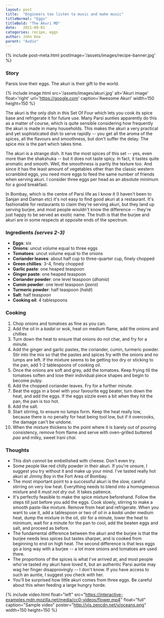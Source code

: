 ```yaml
---
layout: post
title:  "Engineers too listen to music and make music"
titleNormal: "Eggs"
titleBold: "The Akuri MD"
date:   2021-09-01
categories: recipe, eggs
author: John Doe
parent: "Audio"
---
```



{% include post-meta.html postImage='/assets/images/recipe-banner.jpg' %}

### Story
Parsis love their eggs. The akuri is their gift to the world.

{% include image.html src='/assets/images/akuri.jpg' alt='Akuri image' float='right' url='https://google.com' caption='Awesome Akuri'
width=150 height=150 %}

The akuri is the only dish in this Set Of Four which lets you cook its spice base and refrigerate it for future use. Many Parsi aunties apparently do this as a matter of course, which is quite sensible considering how frequently the akuri is made in many households. This makes the akuri a very practical and yet sophisticated dish to serve rapidly -- you get all the aroma of the spices, all the flavours and smoothness, but don't suffer the delay. The spice mix is the part which takes time.

The akuri is a strange dish. It has the most spices of this set -- yes, even more than the shakshuka -- but it does not taste spicy. In fact, it tastes quite aromatic and smooth. Well, the smoothness is partly the texture too. And since it has the least amount of vegetables other than the classic western scrambled eggs, you need more eggs to feed the same number of friends when serving akuri. I consider three eggs per head as an absolute minimum for a good breakfast.

In Bombay, which is the centre of Parsi life as I know it (I haven't been to Sanjan and Daman *etc*) it's not easy to find good akuri at a restaurant. It's fashionable for restaurants to claim they're serving akuri, but they land up serving burjee, and most people wouldn't know the difference -- they're just happy to be served an exotic name. The truth is that the burjee and akuri are in some respects at opposite ends of the spectrum.

### Ingredients *(serves 2-3)*
- **Eggs**: six
- **Onions**: uncut volume equal to three eggs
- **Tomatoes**: uncut volume equal to the onions
- **Coriander leaves**: about half cup to three-quarter cup, finely chopped
- **Green chillies**: 3-4, finely chopped
- **Garlic paste**: one heaped teaspoon
- **Ginger paste**: one heaped teaspoon
- **Coriander powder**: one level teaspoon (*dhania*)
- **Cumin powder**: one level teaspoon (*jeera*)
- **Turmeric powder**: half teaspoon (*haldi*)
- **Salt**: half teaspoon
- **Cooking oil**: 4 tablespoons

### Cooking
1. Chop onions and tomatoes as fine as you can.
2. Add the oil in a *kadai* or wok, heat on medium flame, add the onions and chillies
3. Turn down the heat to ensure that onions do not char, and fry for a minute.
4. Add the ginger and garlic pastes, the coriander, cumin, turmeric powder. Stir into the mix so that the pastes and spices fry with the onions and no lumps are left. If the mixture seems to be getting too dry or sticking to the pan, add 1-2 tablespoons of cooking oil.
5. Once the onions are soft and grey, add the tomatoes. Keep frying till the tomatoes soften and lose their individual piece shapes and begin to become pulpy.
6. Add the chopped coriander leaves. Fry for a further minute.
7. Beat the eggs in a bowl with your favourite egg beater, turn down the heat, and add the eggs. If the eggs sizzle even a bit when they hit the pan, the pan is too hot.
8. Add the salt.
9. Start stirring, to ensure no lumps form. Keep the heat really low, because there is no penalty for heat being tool low, but if it overcooks, the damage can't be undone.
10. When the mixture thickens to the point where it is barely out of pouring consistency, remove from flame and serve with oven-grilled buttered *pao* and milky, sweet Irani *chai*.

### Thoughts
- This dish *cannot* be embellished with cheese. Don't even try.
- Some people like red chilly powder in their akuri. If you're unsure, I suggest you try without it and make up your mind. I've tasted really hot akuri at Jimmy Boy in the Fort Area of Bombay.
- The most important point to a successful akuri is the slow, careful stirring on very low heat. Everything needs to blend into a homogeneous mixture and it *must not dry out*. It takes patience.
- It's perfectly feasible to make the spice mixture beforehand. Follow the steps till just before you add the eggs. Cook slowly, stirring to make a smooth paste-like mixture. Remove from heat and refrigerate. When you want to use it, add a tablespoon or two of oil in a *kadai* under medium heat, dump the mixture in the oil, stir for a minute, lower the heat to minimum, wait for a minute for the pan to cool, add the beaten eggs and salt, and proceed as before.
- The fundamental difference between the akuri and the burjee is that the burjee needs less spices but tastes sharper, and is cooked from beginning to end on high heat. The second difference is that less eggs go a long way with a burjee -- a lot more onions and tomatoes are used there.
- The proportions of the spices is what I've arrived at, and most people who've tasted my akuri have loved it, but an authentic Parsi auntie may wag her finger disapprovingly -- I don't know. If you have access to such an auntie, I suggest you check with her.
- You'll be surprised how little akuri comes from three eggs. Be careful about this when feeding a large hungry horde.

{% include video.html float="left" src="https://interactive-examples.mdn.mozilla.net/media/cc0-videos/flower.mp4"
float="full" caption="Sample video" poster="http://vjs.zencdn.net/v/oceans.png" width=150 height=150 %}
